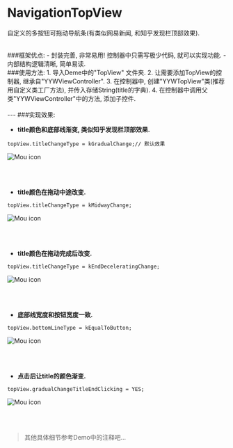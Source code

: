 # NavigationTopView
自定义的多按钮可拖动导航条(有类似网易新闻, 和知乎发现栏顶部效果). 

<br />
###框架优点:
- 封装完善, 非常易用! 控制器中只需写极少代码, 就可以实现功能.
- 内部结构逻辑清晰, 简单易读.


<br />
###使用方法:
1. 导入Deme中的"TopView" 文件夹.
2. 让需要添加TopView的控制器, 继承自"YYWViewController".
3. 在控制器中, 创建"YYWTopView"类(推荐用自定义类工厂方法), 并传入存储String(title的字典).
4. 在控制器中调用父类"YYWViewController"中的方法, 添加子控件.

	
<br />	
<br />
---
###实现效果:

- **title颜色和底部线渐变, 类似知乎发现栏顶部效果.**

```Object-C 
topView.titleChangeType = kGradualChange;// 默认效果
```


![Mou icon](https://github.com/EvanFisher/NavigationTopView/raw/master/Image/gradual.gif)

<br />
<br />

- **title颜色在拖动中途改变.**

```Object-C 
topView.titleChangeType = kMidwayChange;
```

![Mou icon](https://github.com/EvanFisher/NavigationTopView/raw/master/Image/half.gif)

<br />
<br />

- **title颜色在拖动完成后改变.**

```Object-C 
topView.titleChangeType = kEndDeceleratingChange;
```

![Mou icon](https://github.com/EvanFisher/NavigationTopView/raw/master/Image/after.gif)

<br />
<br />


- **底部线宽度和按钮宽度一致.**

```Object-C 
topView.bottomLineType = kEqualToButton;
```

![Mou icon](https://github.com/EvanFisher/NavigationTopView/raw/master/Image/width.gif)

<br />
<br />


- **点击后让title的颜色渐变.**

```Object-C 
topView.gradualChangeTitleEndClicking = YES;
```

![Mou icon](https://github.com/EvanFisher/NavigationTopView/raw/master/Image/bool.gif)

<br />
<br />


> 其他具体细节参考Demo中的注释吧...

